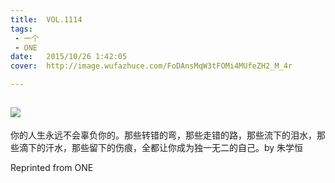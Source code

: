 ```yaml
---
title:	VOL.1114
tags:
 - 一个
 - ONE
date:	2015/10/26 1:42:05
cover:	http://image.wufazhuce.com/FoDAnsMqW3tFOMi4MUfeZH2_M_4r

---
```

![](http://image.wufazhuce.com/FoDAnsMqW3tFOMi4MUfeZH2_M_4r)
---

你的人生永远不会辜负你的。那些转错的弯，那些走错的路，那些流下的泪水，那些滴下的汗水，那些留下的伤痕，全都让你成为独一无二的自己。by 朱学恒
 
Reprinted from ONE
